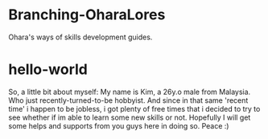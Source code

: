 # Branching-OharaLores
Ohara's ways of skills development guides.
# hello-world
So, a little bit about myself: My name is Kim, a 26y.o male from Malaysia. Who just recently-turned-to-be hobbyist. 
And since in that same 'recent time' i happen to be jobless, i got plenty of free times that i decided to try to see whether if im able to learn some new skills or not. Hopefully I will get some helps and supports from you guys here in doing so. Peace :)
